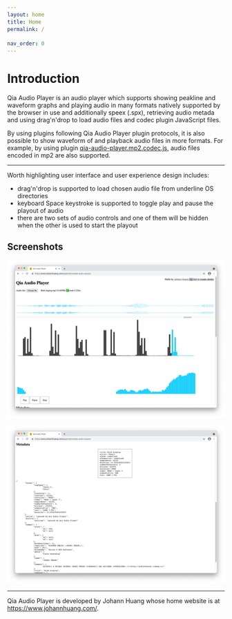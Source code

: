 ```yaml
---
layout: home
title: Home
permalink: /

nav_order: 0
---
```


# Introduction

Qia Audio Player is an audio player which supports showing peakline and waveform graphs and playing audio in many formats natively supported by the browser in use and additionally speex (.spx), retrieving audio metada and using drag'n'drop to load audio files and codec plugin JavaScript files.

By using plugins following Qia Audio Player plugin protocols, it is also possible to show waveform of and playback audio files in more formats. For example, by using plugin [qia-audio-player.mp2.codec.js](https://github.com/johannhuang/Qia-Audio-Player-Codecs/blob/main/dist/qia-audio-player.mp2.codec.js), audio files encoded in mp2 are also supported.

---

Worth highlighting user interface and user experience design includes:

* drag'n'drop is supported to load chosen audio file from underline OS directories
* keyboard Space keystroke is supported to toggle play and pause the playout of audio
* there are two sets of audio controls and one of them will be hidden when the other is used to start the playout


## Screenshots

![Qia Audio Player: Playing-out Audio](docs/images/20210530-173412.png)

![Qia Audio Player: Audio Metadata](docs/images/20210530-173525.png)

---

Qia Audio Player is developed by Johann Huang whose home website is at <https://www.johannhuang.com/>.

